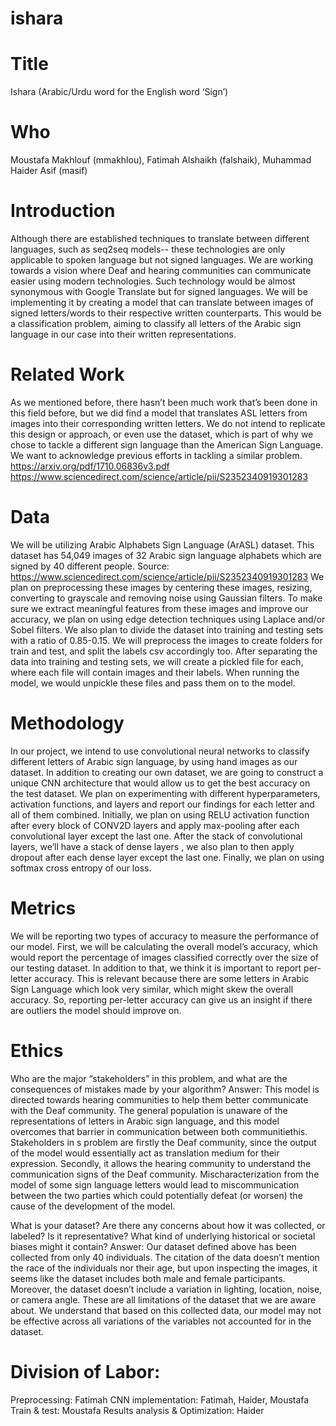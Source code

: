 # ishara


# Title
Ishara (Arabic/Urdu word for the English word ‘Sign’)

# Who
Moustafa Makhlouf (mmakhlou), Fatimah Alshaikh (falshaik), Muhammad Haider Asif (masif)

# Introduction
Although there are established techniques to translate between different languages, such as seq2seq models-- these technologies are only applicable to spoken language but not signed languages. We are working towards a vision where Deaf and hearing communities can communicate easier using modern technologies. Such technology would be almost synonymous with Google Translate but for signed languages. We will be implementing it by creating a model that can translate between images of signed letters/words to their respective written counterparts. This would be a classification problem, aiming to classify all letters of the Arabic sign language in our case into their written representations.
 

# Related Work
As we mentioned before, there hasn’t been much work that’s been done in this field before, but we did find a model that translates ASL letters from images into their corresponding written letters. We do not intend to replicate this design or approach, or even use the dataset, which is part of why we chose to tackle a different sign language than the American Sign Language. We want to acknowledge previous efforts in tackling a similar problem. 
https://arxiv.org/pdf/1710.06836v3.pdf
https://www.sciencedirect.com/science/article/pii/S2352340919301283 

# Data
We will be utilizing Arabic Alphabets Sign Language (ArASL) dataset. This dataset has 54,049 images of 32 Arabic sign language alphabets which are signed by 40 different people. Source: https://www.sciencedirect.com/science/article/pii/S2352340919301283
We plan on preprocessing these images by centering these images, resizing, converting to grayscale and removing noise using Gaussian filters. To make sure we extract meaningful features from these images and improve our accuracy,  we plan on using edge detection techniques using Laplace and/or Sobel filters. We also plan to divide the dataset into training and testing sets with a ratio of 0.85-0.15. We will preprocess the images to create folders for train and test, and split the labels csv accordingly too.  After separating the data into training and testing sets, we will create a pickled file for each, where each file will contain images and their labels. When running the model, we would unpickle these files and pass them on to the model.

# Methodology
In our project, we intend to use convolutional neural networks to classify different letters of Arabic sign language, by using hand images as our dataset. In addition to creating our own dataset, we are going to construct a unique CNN architecture that would allow us to get the best accuracy on the test dataset. We plan on experimenting with different hyperparameters, activation functions, and layers and report our findings for each letter and all of them combined. Initially, we plan on using RELU activation function after every block of CONV2D layers and apply max-pooling after each convolutional layer except the last one. After the stack of convolutional layers, we’ll have a stack of dense layers , we also plan to then apply dropout after each dense layer except the last one. Finally, we plan on using softmax cross entropy of our loss.

# Metrics
We will be reporting two types of accuracy to measure the performance of our model. First, we will be calculating the overall model’s accuracy, which would report the percentage of images classified correctly over the size of our testing dataset. In addition to that, we think it is important to report per-letter accuracy. This is relevant because there are some letters in Arabic Sign Language which look very similar, which might skew the overall accuracy. So, reporting per-letter accuracy can give us an insight if there are outliers the model should improve on. 

# Ethics
Who are the major “stakeholders” in this problem, and what are the consequences of mistakes made by your algorithm?
Answer:
This model is directed towards hearing communities to help them better communicate with the Deaf community. The general population is unaware of the representations of letters in Arabic sign language, and this model overcomes that barrier in communication between both communitiethis. Stakeholders in s problem are firstly the Deaf community, since the output of the model would essentially act as translation medium for their expression. Secondly, it allows the hearing community to understand the communication signs of the Deaf community. Mischaracterization from the model of some sign language letters would lead to miscommunication between the two parties which could potentially defeat (or worsen) the cause of the development of the model. 

What is your dataset? Are there any concerns about how it was collected, or labeled? Is it representative? What kind of underlying historical or societal biases might it contain?
Answer: 
Our dataset defined above has been collected from only 40 individuals. The citation of the data doesn’t mention the race of the individuals nor their age, but upon inspecting the images, it seems like the dataset includes both male and female participants. Moreover, the dataset doesn’t include a variation in lighting, location, noise, or camera angle. These are all limitations of the dataset that we are aware about. We understand that based on this collected data, our model may not be effective across all variations of the variables not accounted for in the dataset. 


# Division of Labor:
Preprocessing: Fatimah
CNN implementation: Fatimah, Haider, Moustafa
Train & test: Moustafa
Results analysis & Optimization: Haider
